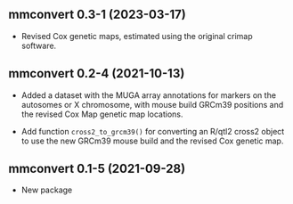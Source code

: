 ## mmconvert 0.3-1 (2023-03-17)

- Revised Cox genetic maps, estimated using the original crimap software.


## mmconvert 0.2-4 (2021-10-13)

- Added a dataset with the MUGA array annotations for markers on the
  autosomes or X chromosome, with mouse build GRCm39 positions and
  the revised Cox Map genetic map locations.

- Add function `cross2_to_grcm39()` for converting an R/qtl2 cross2
  object to use the new GRCm39 mouse build and the revised Cox genetic
  map.


## mmconvert 0.1-5 (2021-09-28)

- New package
